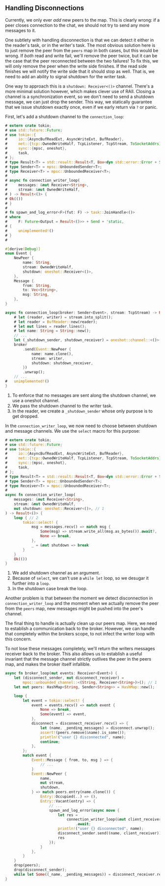 ## Handling Disconnections

Currently, we only ever _add_ new peers to the map.
This is clearly wrong: if a peer closes connection to the chat, we should not try to send any more messages to it.

One subtlety with handling disconnection is that we can detect it either in the reader's task, or in the writer's task.
The most obvious solution here is to just remove the peer from the `peers` map in both cases, but this would be wrong.
If _both_ read and write fail, we'll remove the peer twice, but it can be the case that the peer reconnected between the two failures!
To fix this, we will only remove the peer when the write side finishes.
If the read side finishes we will notify the write side that it should stop as well.
That is, we need to add an ability to signal shutdown for the writer task.

One way to approach this is a `shutdown: Receiver<()>` channel.
There's a more minimal solution however, which makes clever use of RAII.
Closing a channel is a synchronization event, so we don't need to send a shutdown message, we can just drop the sender.
This way, we statically guarantee that we issue shutdown exactly once, even if we early return via `?` or panic.

First, let's add a shutdown channel to the `connection_loop`:

```rust
# extern crate tokio;
# use std::future::Future;
# use tokio::{
#     io::{AsyncBufReadExt, AsyncWriteExt, BufReader},
#     net::{tcp::OwnedWriteHalf, TcpListener, TcpStream, ToSocketAddrs},
#     sync::{mpsc, oneshot},
#     task,
# };
# type Result<T> = std::result::Result<T, Box<dyn std::error::Error + Send + Sync>>;
# type Sender<T> = mpsc::UnboundedSender<T>;
# type Receiver<T> = mpsc::UnboundedReceiver<T>;
#
# async fn connection_writer_loop(
#     messages: &mut Receiver<String>,
#     stream: &mut OwnedWriteHalf,
# ) -> Result<()> {
# Ok(())
# }
#
# fn spawn_and_log_error<F>(fut: F) -> task::JoinHandle<()>
# where
#     F: Future<Output = Result<()>> + Send + 'static,
# {
#     unimplemented!()
# }
#

#[derive(Debug)]
enum Event {
    NewPeer {
        name: String,
        stream: OwnedWriteHalf,
        shutdown: oneshot::Receiver<()>,
    },
    Message {
        from: String,
        to: Vec<String>,
        msg: String,
    },
}

async fn connection_loop(broker: Sender<Event>, stream: TcpStream) -> Result<()> {
    # let (reader, writer) = stream.into_split();
    # let reader = BufReader::new(reader);
    # let mut lines = reader.lines();
    # let name: String = String::new();
    // ...
    let (_shutdown_sender, shutdown_receiver) = oneshot::channel::<()>();
    broker
        .send(Event::NewPeer {
            name: name.clone(),
            stream: writer,
            shutdown: shutdown_receiver,
        })
        .unwrap();
    // ...
#   unimplemented!()
}
```

1. To enforce that no messages are sent along the shutdown channel, we use a oneshot channel.
2. We pass the shutdown channel to the writer task.
3. In the reader, we create a `_shutdown_sender` whose only purpose is to get dropped.

In the `connection_writer_loop`, we now need to choose between shutdown and message channels.
We use the `select` macro for this purpose:

```rust
# extern crate tokio;
# use std::future::Future;
# use tokio::{
#     io::{AsyncBufReadExt, AsyncWriteExt, BufReader},
#     net::{tcp::OwnedWriteHalf, TcpListener, TcpStream, ToSocketAddrs},
#     sync::{mpsc, oneshot},
#     task,
# };
# type Result<T> = std::result::Result<T, Box<dyn std::error::Error + Send + Sync>>;
# type Sender<T> = mpsc::UnboundedSender<T>;
# type Receiver<T> = mpsc::UnboundedReceiver<T>;
#
async fn connection_writer_loop(
    messages: &mut Receiver<String>,
    stream: &mut OwnedWriteHalf,
    mut shutdown: oneshot::Receiver<()>, // 1
) -> Result<()> {
    loop { // 2
        tokio::select! {
            msg = messages.recv() => match msg {
                Some(msg) => stream.write_all(msg.as_bytes()).await?,
                None => break,
            },
            _ = &mut shutdown => break
        }
    }
    Ok(())
}
```

1. We add shutdown channel as an argument.
2. Because of `select`, we can't use a `while let` loop, so we desugar it further into a `loop`.
3. In the shutdown case break the loop.

Another problem is that between the moment we detect disconnection in `connection_writer_loop` and the moment when we actually remove the peer from the `peers` map, new messages might be pushed into the peer's channel.

The final thing to handle is actually clean up our peers map. Here, we need to establish a communication back to the broker. However, we can handle that completely within the brokers scope, to not infect the writer loop with this concern.

To not lose these messages completely, we'll return the writers messages receiver back to the broker. This also allows us to establish a useful invariant that the message channel strictly outlives the peer in the peers map, and makes the broker itself infallible.

```rust
async fn broker_loop(mut events: Receiver<Event>) {
    let (disconnect_sender, mut disconnect_receiver) =
        mpsc::unbounded_channel::<(String, Receiver<String>)>(); // 1
    let mut peers: HashMap<String, Sender<String>> = HashMap::new();

    loop {
        let event = tokio::select! {
            event = events.recv() => match event {
                None => break,
                Some(event) => event,
            },
            disconnect = disconnect_receiver.recv() => {
                let (name, _pending_messages) = disconnect.unwrap();
                assert!(peers.remove(&name).is_some());
                println!("user {} disconnected", name);
                continue;
            },
        };
        match event {
            Event::Message { from, to, msg } => {
                // ...
            }
            Event::NewPeer {
                name,
                mut stream,
                shutdown,
            } => match peers.entry(name.clone()) {
                Entry::Occupied(..) => (),
                Entry::Vacant(entry) => {
                    // ...
                    spawn_and_log_error(async move {
                        let res =
                            connection_writer_loop(&mut client_receiver, &mut stream, shutdown)
                                .await;
                        println!("user {} disconnected", name);
                        disconnect_sender.send((name, client_receiver)).unwrap(); // 2
                        res
                    });
                }
            },
        }
    }
    drop(peers);
    drop(disconnect_sender);
    while let Some((_name, _pending_messages)) = disconnect_receiver.recv().await {}
}